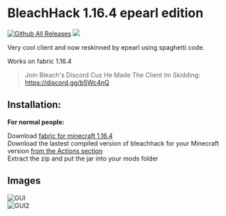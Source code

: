 # BleachHack 1.16.4 epearl edition
[![Github All Releases](https://img.shields.io/github/downloads/22s/bleachhack-1.16-epearl-edition/total.svg)]()
![](https://img.shields.io/github/languages/code-size/22s/bleachhack-1.16-epearl-edition.svg)

Very cool client and now reskinned by epearl using spaghetti code.  

Works on fabric 1.16.4  

> Join Bleach's Discord Cuz He Made The Client Im Skidding: https://discord.gg/b5Wc4nQ

## Installation:
**For normal people:**

Download [fabric for minecraft 1.16.4](https://fabricmc.net/use/)  
Download the lastest compiled version of bleachhack for your Minecraft version [from the Actions section](https://github.com/22s/bleachhack-1.16-epearl-edition/actions)  
Extract the zip and put the jar into your mods folder  

## Images

![GUI](https://media.discordapp.net/attachments/745366273168244906/745372657423351808/unknown.png)  
![GUI2](https://media.discordapp.net/attachments/745366273168244906/745372674464809563/unknown.png)  
